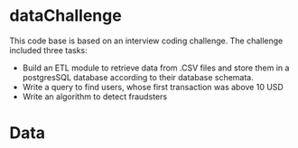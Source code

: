 # dataChallenge
This code base is based on an interview coding challenge. The challenge included three tasks: 
* Build an ETL module to retrieve data from .CSV files and store them in a postgresSQL database according to their database schemata. 
* Write a query to find users, whose first transaction was above 10 USD
* Write an algorithm to detect fraudsters

# Data 
